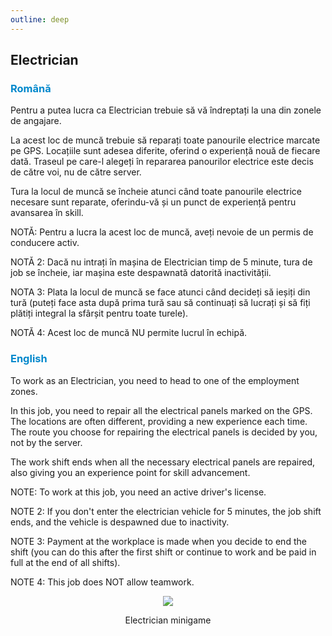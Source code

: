 ```yaml
---
outline: deep
---
```


## Electrician

### <span style="color: #0088CC">Română</span>

Pentru a putea lucra ca Electrician trebuie să vă îndreptați la una din zonele de angajare. 

La acest loc de muncă trebuie să reparați toate panourile electrice marcate pe GPS. Locațiile sunt adesea diferite, oferind o experiență nouă de fiecare dată. Traseul pe care-l alegeți în repararea panourilor electrice este decis de către voi, nu de către server.

Tura la locul de muncă se încheie atunci când toate panourile electrice necesare sunt reparate, oferindu-vă și un punct de experiență pentru avansarea în skill.

NOTĂ: Pentru a lucra la acest loc de muncă, aveți nevoie de un permis de conducere activ. 

NOTĂ 2: Dacă nu intrați în mașina de Electrician timp de 5 minute, tura de job se încheie, iar mașina este despawnată datorită inactivității. 

NOTA 3: Plata la locul de muncă se face atunci când decideți să ieșiți din tură (puteți face asta după prima tură sau să continuați să lucrați și să fiți plătiți integral la sfârșit pentru toate turele). 

NOTĂ 4: Acest loc de muncă NU permite lucrul în echipă.

### <span style="color: #0088CC">English</span>

To work as an Electrician, you need to head to one of the employment zones.

In this job, you need to repair all the electrical panels marked on the GPS. The locations are often different, providing a new experience each time. The route you choose for repairing the electrical panels is decided by you, not by the server.

The work shift ends when all the necessary electrical panels are repaired, also giving you an experience point for skill advancement.

NOTE: To work at this job, you need an active driver's license. 

NOTE 2: If you don't enter the electrician vehicle for 5 minutes, the job shift ends, and the vehicle is despawned due to inactivity. 

NOTE 3: Payment at the workplace is made when you decide to end the shift (you can do this after the first shift or continue to work and be paid in full at the end of all shifts). 

NOTE 4: This job does NOT allow teamwork.

<p align="center"><img src="https://i.imgur.com/MX076mG.gif"/></p>
<p style="text-align: center">Electrician minigame</p>